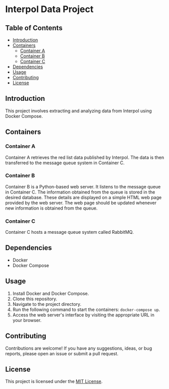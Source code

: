 # Interpol Data Project

## Table of Contents
- [Introduction](#introduction)
- [Containers](#containers)
  - [Container A](#container-a)
  - [Container B](#container-b)
  - [Container C](#container-c)
- [Dependencies](#dependencies)
- [Usage](#usage)
- [Contributing](#contributing)
- [License](#license)

## Introduction<a name="introduction"></a>
This project involves extracting and analyzing data from Interpol using Docker Compose.

## Containers<a name="containers"></a>

### Container A<a name="container-a"></a>
Container A retrieves the red list data published by Interpol. The data is then transferred to the message queue system in Container C.

### Container B<a name="container-b"></a>
Container B is a Python-based web server. It listens to the message queue in Container C. The information obtained from the queue is stored in the desired database. These details are displayed on a simple HTML web page provided by the web server. The web page should be updated whenever new information is obtained from the queue. 

### Container C<a name="container-c"></a>
Container C hosts a message queue system called RabbitMQ.

## Dependencies<a name="dependencies"></a>
- Docker
- Docker Compose

## Usage<a name="usage"></a>
1. Install Docker and Docker Compose.
2. Clone this repository.
3. Navigate to the project directory.
4. Run the following command to start the containers: `docker-compose up`.
5. Access the web server's interface by visiting the appropriate URL in your browser.

## Contributing<a name="contributing"></a>
Contributions are welcome! If you have any suggestions, ideas, or bug reports, please open an issue or submit a pull request.

## License<a name="license"></a>
This project is licensed under the [MIT License](LICENSE).
